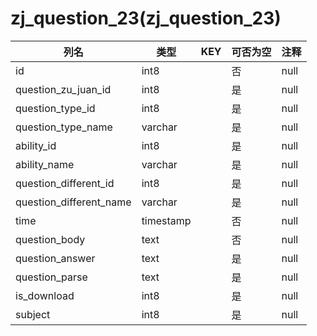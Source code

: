 # zj_question_23(zj_question_23)
| 列名   | 类型   | KEY  | 可否为空 | 注释   |
| ---- | ---- | ---- | ---- | ---- |
|id|int8||否|null|
|question_zu_juan_id|int8||是|null|
|question_type_id|int8||是|null|
|question_type_name|varchar||是|null|
|ability_id|int8||是|null|
|ability_name|varchar||是|null|
|question_different_id|int8||是|null|
|question_different_name|varchar||是|null|
|time|timestamp||否|null|
|question_body|text||否|null|
|question_answer|text||是|null|
|question_parse|text||是|null|
|is_download|int8||是|null|
|subject|int8||是|null|
